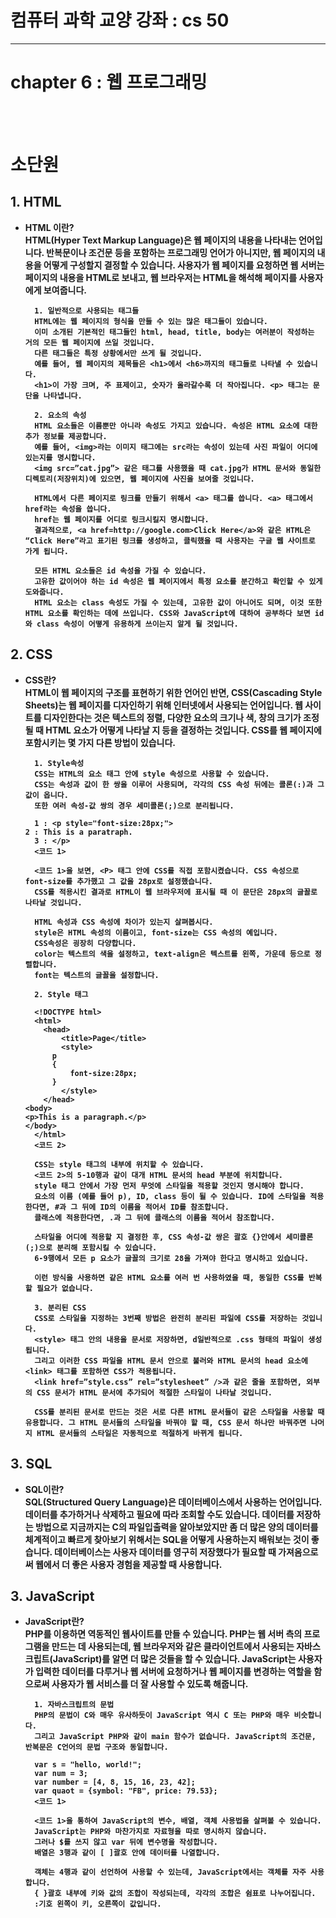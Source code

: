 # 컴퓨터 과학 교양 강좌 : cs 50

---

# chapter 6 : 웹 프로그래밍

<br> <br>

# 소단원

## <b> 1. HTML

- HTML 이란? <br>
  HTML(Hyper Text Markup Language)은 웹 페이지의 내용을 나타내는 언어입니다. 반복문이나 조건문 등을 포함하는 프로그래밍 언어가 아니지만, 웹 페이지의 내용을 어떻게 구성할지 결정할 수 있습니다. 사용자가 웹 페이지를 요청하면 웹 서버는 페이지의 내용을 HTML로 보내고, 웹 브라우저는 HTML을 해석해 페이지를 사용자에게 보여줍니다.

        1. 일반적으로 사용되는 태그들
        HTML에는 웹 페이지의 형식을 만들 수 있는 많은 태그들이 있습니다.
        이미 소개된 기본적인 태그들인 html, head, title, body는 여러분이 작성하는 거의 모든 웹 페이지에 쓰일 것입니다.
        다른 태그들은 특정 상황에서만 쓰게 될 것입니다.
        예를 들어, 웹 페이지의 제목들은 <h1>에서 <h6>까지의 태그들로 나타낼 수 있습니다.
        <h1>이 가장 크며, 주 표제이고, 숫자가 올라갈수록 더 작아집니다. <p> 태그는 문단을 나타냅니다.

        2. 요소의 속성
        HTML 요소들은 이름뿐만 아니라 속성도 가지고 있습니다. 속성은 HTML 요소에 대한 추가 정보를 제공합니다.
        예를 들어, <img>라는 이미지 태그에는 src라는 속성이 있는데 사진 파일이 어디에 있는지를 명시합니다.
        <img src=”cat.jpg”> 같은 태그를 사용했을 때 cat.jpg가 HTML 문서와 동일한 디렉토리(저장위치)에 있으면, 웹 페이지에 사진을 보여줄 것입니다.

        HTML에서 다른 페이지로 링크를 만들기 위해서 <a> 태그를 씁니다. <a> 태그에서 href라는 속성을 씁니다.
        href는 웹 페이지를 어디로 링크시킬지 명시합니다.
        결과적으로, <a href=http://google.com>Click Here</a>와 같은 HTML은 “Click Here”라고 표기된 링크를 생성하고, 클릭했을 때 사용자는 구글 웹 사이트로 가게 됩니다.

        모든 HTML 요소들은 id 속성을 가질 수 있습니다.
        고유한 값이어야 하는 id 속성은 웹 페이지에서 특정 요소를 분간하고 확인할 수 있게 도와줍니다.
        HTML 요소는 class 속성도 가질 수 있는데, 고유한 값이 아니어도 되며, 이것 또한 HTML 요소를 확인하는 데에 쓰입니다. CSS와 JavaScript에 대하여 공부하다 보면 id와 class 속성이 어떻게 유용하게 쓰이는지 알게 될 것입니다.

## <b> 2. CSS

- CSS란? <br>
  HTML이 웹 페이지의 구조를 표현하기 위한 언어인 반면, CSS(Cascading Style Sheets)는 웹 페이지를 디자인하기 위해 인터넷에서 사용되는 언어입니다. 웹 사이트를 디자인한다는 것은 텍스트의 정렬, 다양한 요소의 크기나 색, 창의 크기가 조정될 때 HTML 요소가 어떻게 나타날 지 등을 결정하는 것입니다. CSS를 웹 페이지에 포함시키는 몇 가지 다른 방법이 있습니다.

        1. Style속성
        CSS는 HTML의 요소 태그 안에 style 속성으로 사용할 수 있습니다.
        CSS는 속성과 값이 한 쌍을 이루어 사용되며, 각각의 CSS 속성 뒤에는 콜론(:)과 그 값이 옵니다.
        또한 여러 속성-값 쌍의 경우 세미콜론(;)으로 분리됩니다.

        1 : <p style="font-size:28px;">
      2 : This is a paratraph.
        3 : </p>
        <코드 1>

        <코드 1>을 보면, <P> 태그 안에 CSS를 직접 포함시켰습니다. CSS 속성으로 font-size를 추가했고 그 값을 28px로 설정했습니다.
        CSS를 적용시킨 결과로 HTML이 웹 브라우저에 표시될 때 이 문단은 28px의 글꼴로 나타날 것입니다.

        HTML 속성과 CSS 속성에 차이가 있는지 살펴봅시다.
        style은 HTML 속성의 이름이고, font-size는 CSS 속성의 예입니다.
        CSS속성은 굉장히 다양합니다.
        color는 텍스트의 색을 설정하고, text-align은 텍스트를 왼쪽, 가운데 등으로 정렬합니다.
        font는 텍스트의 글꼴을 설정합니다.

        2. Style 태그

        <!DOCTYPE html>
        <html>
          <head>
              <title>Page</title>
              <style>
      	    p
      	    {
      		    font-size:28px;
      	    }
              </style>
          </head>
      <body>
      <p>This is a paragraph.</p>
      </body>
        </html>
        <코드 2>

        CSS는 style 태그의 내부에 위치할 수 있습니다.
        <코드 2>의 5-10행과 같이 대개 HTML 문서의 head 부분에 위치합니다.
        style 태그 안에서 가장 먼저 무엇에 스타일을 적용할 것인지 명시해야 합니다.
        요소의 이름 (예를 들어 p), ID, class 등이 될 수 있습니다. ID에 스타일을 적용한다면, #과 그 뒤에 ID의 이름을 적어서 ID를 참조합니다.
        클래스에 적용한다면, .과 그 뒤에 클래스의 이름을 적어서 참조합니다.

        스타일을 어디에 적용할 지 결정한 후, CSS 속성-값 쌍은 괄호 {}안에서 세미콜론(;)으로 분리해 포함시킬 수 있습니다.
        6-9행에서 모든 p 요소가 글꼴의 크기로 28을 가져야 한다고 명시하고 있습니다.

        이런 방식을 사용하면 같은 HTML 요소를 여러 번 사용하였을 때, 동일한 CSS를 반복할 필요가 없습니다.

        3. 분리된 CSS
        CSS로 스타일을 지정하는 3번째 방법은 완전히 분리된 파일에 CSS를 저장하는 것입니다.
        <style> 태그 안의 내용을 문서로 저장하면, d일반적으로 .css 형태의 파일이 생성됩니다.
        그리고 이러한 CSS 파일을 HTML 문서 안으로 불러와 HTML 문서의 head 요소에 <link> 태그를 포함하면 CSS가 적용됩니다.
        <link href=”style.css” rel=”stylesheet” />과 같은 줄을 포함하면, 외부의 CSS 문서가 HTML 문서에 추가되어 적절한 스타일이 나타날 것입니다.

        CSS를 분리된 문서로 만드는 것은 서로 다른 HTML 문서들이 같은 스타일을 사용할 때 유용합니다. 그 HTML 문서들의 스타일을 바꿔야 할 때, CSS 문서 하나만 바꿔주면 나머지 HTML 문서들의 스타일은 자동적으로 적절하게 바뀌게 됩니다.

## <b> 3. SQL

- SQL이란? <br>
  SQL(Structured Query Language)은 데이터베이스에서 사용하는 언어입니다. 데이터를 추가하거나 삭제하고 필요에 따라 조회할 수도 있습니다. 데이터를 저장하는 방법으로 지금까지는 C의 파일입출력을 알아보았지만 좀 더 많은 양의 데이터를 체계적이고 빠르게 찾아보기 위해서는 SQL을 어떻게 사용하는지 배워보는 것이 좋습니다. 데이터베이스는 사용자 데이터를 영구히 저장했다가 필요할 때 가져옴으로써 웹에서 더 좋은 사용자 경험을 제공할 때 사용합니다.

## <b> 3. JavaScript

- JavaScript란? <br>
  PHP를 이용하면 역동적인 웹사이트를 만들 수 있습니다. PHP는 웹 서버 측의 프로그램을 만드는 데 사용되는데, 웹 브라우저와 같은 클라이언트에서 사용되는 자바스크립트(JavaScript)를 알면 더 많은 것들을 할 수 있습니다. JavaScript는 사용자가 입력한 데이터를 다루거나 웹 서버에 요청하거나 웹 페이지를 변경하는 역할을 함으로써 사용자가 웹 서비스를 더 잘 사용할 수 있도록 해줍니다.

        1. 자바스크립트의 문법
        PHP의 문법이 C와 매우 유사하듯이 JavaScript 역시 C 또는 PHP와 매우 비슷합니다.
        그리고 JavaScript PHP와 같이 main 함수가 없습니다. JavaScript의 조건문, 반복문은 C언어의 문법 구조와 동일합니다.

        var s = "hello, world!";
        var num = 3;
        var number = [4, 8, 15, 16, 23, 42];
        var quaot = {symbol: "FB", price: 79.53};
        <코드 1>

        <코드 1>을 통하여 JavaScript의 변수, 배열, 객체 사용법을 살펴볼 수 있습니다.
        JavaScript는 PHP와 마찬가지로 자료형을 따로 명시하지 않습니다.
        그러나 $를 쓰지 않고 var 뒤에 변수명을 작성합니다.
        배열은 3행과 같이 [ ]괄호 안에 데이터를 나열합니다.

        객체는 4행과 같이 선언하여 사용할 수 있는데, JavaScript에서는 객체를 자주 사용합니다.
        { }괄호 내부에 키와 값의 조합이 작성되는데, 각각의 조합은 쉼표로 나누어집니다.
        :기호 왼쪽이 키, 오른쪽이 값입니다.

